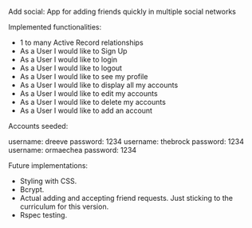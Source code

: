 Add social:
App for adding friends quickly in multiple social networks

Implemented functionalities:
- 1 to many Active Record relationships
- As a User I would like to Sign Up
- As a User I would like to login
- As a User I would like to logout
- As a User I would like to see my profile
- As a User I would like to display all my accounts
- As a User I would like to edit my accounts
- As a User I would like to delete my accounts
- As a User I would like to add an account

Accounts seeded:

username: dreeve password: 1234
username: thebrock password: 1234
username: ormaechea password: 1234

Future implementations:

- Styling with CSS.
- Bcrypt.
- Actual adding and accepting friend requests. Just sticking to the curriculum for this version.
- Rspec testing.



